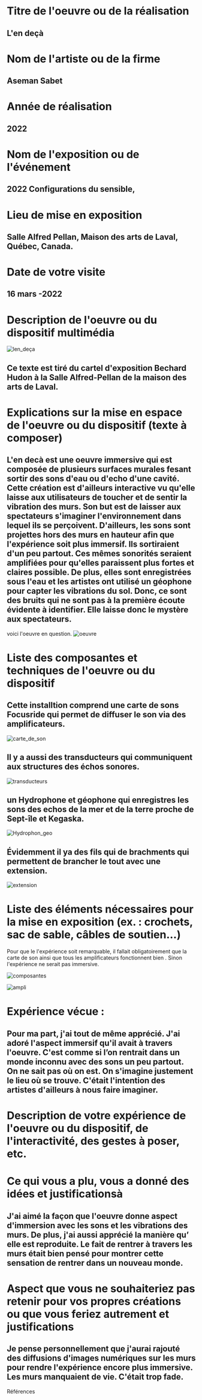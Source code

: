  # Titre de l'oeuvre ou de la réalisation
 ## L'en deçà

 # Nom de l'artiste ou de la firme
 ## Aseman Sabet
 

 # Année de réalisation
 ## 2022

 # Nom de l'exposition ou de l'événement
 ## 2022 Configurations du sensible, 

 # Lieu de mise en exposition
 ## Salle Alfred Pellan, Maison des arts de Laval, Québec, Canada.

 # Date de votre visite
 ## 16 mars -2022
 

 # Description de l'oeuvre ou du dispositif multimédia 
 ![len_deça](photos/len_deça.jpg)
 ## Ce texte est tiré du cartel d'exposition Bechard Hudon à la Salle Alfred-Pellan de la maison des arts de Laval.

 # Explications sur la mise en espace de l'oeuvre ou du dispositif (texte à composer)
 
 ## L'en decà est une oeuvre immersive qui est composée de plusieurs surfaces murales fesant sortir des sons d'eau ou d'echo d'une cavité. Cette création est d'ailleurs interactive vu qu'elle laisse aux utilisateurs de toucher  et de sentir la vibration des murs. Son but est de laisser aux  spectateurs s'imaginer l'environnement dans lequel ils se perçoivent. D'ailleurs, les sons  sont projettes hors des murs en hauteur afin que l'expérience soit plus immersif. Ils sortiraient d'un peu partout. Ces mêmes sonorités seraient  amplifiées pour qu'elles paraissent plus fortes et  claires possible. De plus, elles sont enregistrées sous l'eau et les artistes ont utilisé un géophone pour capter les vibrations du sol. Donc, ce sont des bruits qui ne sont pas à la première écoute évidente à identifier. Elle laisse donc le mystère aux spectateurs.
 
 voici l'oeuvre en question.
  ![oeuvre](photos/oeuvre.jpg)

 # Liste des composantes et techniques de l'oeuvre ou du dispositif 
 
 ## Cette installtion comprend une carte de sons Focusride qui permet de diffuser le son via des amplificateurs.
 
  ![carte_de_son](photos/carte_de_son.jpg)
 
 
 ## Il y a aussi des transducteurs qui communiquent aux structures des échos sonores.
 
   ![transducteurs](photos/transducteurs.jpg)
 
 ## un Hydrophone et géophone qui enregistres les sons des echos de la mer et de la terre proche de Sept-île et Kegaska.
 
  ![Hydrophon_geo](photos/Hydrophon_geo.jpg)

 
 ## Évidemment il ya des fils qui de brachments qui permettent de brancher le tout avec une extension.
 
   ![extension](photos/extension.jpg)
 

 # Liste des éléments nécessaires pour la mise en exposition (ex. : crochets, sac de sable, câbles de soutien...)
Pour que le l'expérience soit remarquable, il fallait obligatoirement que la carte de son ainsi que tous les amplificateurs fonctionnent bien . Sinon l'expérience ne serait pas immersive.

  ![composantes](photos/composantes.jpg)
  
  ![ampli](photos/ampli.jpg)
  
  

 # Expérience vécue : 
 
 ## Pour ma part, j'ai tout de même apprécié. J'ai adoré l'aspect immersif qu'il avait à travers l'oeuvre. C'est comme si l’on rentrait dans un monde inconnu avec des sons un peu partout. On ne sait pas où on est. On s'imagine justement le lieu où se trouve. C'était l'intention des artistes d'ailleurs à nous faire imaginer.

 # Description de votre expérience de l'oeuvre ou du dispositif, de l'interactivité, des gestes à poser, etc.

 # Ce qui vous a plu, vous a donné des idées et justificationsà
 
 ## J'ai aimé la façon que l'oeuvre donne aspect d'immersion avec les sons et les vibrations des murs. De plus, j'ai aussi apprécié la manière qu’ elle est reproduite. Le fait de rentrer à travers les murs était bien pensé pour montrer cette sensation de rentrer dans un nouveau monde. 

 # Aspect que vous ne souhaiteriez pas retenir pour vos propres créations ou que vous feriez autrement et justifications
 
 ## Je pense personnellement que j'aurai rajouté des diffusions d'images numériques sur les murs  pour rendre l'expérience encore plus immersive. Les murs manquaient de vie. C'était trop fade.


 Références
